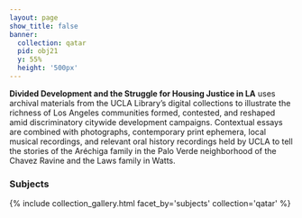 ```yaml
---
layout: page
show_title: false
banner:
  collection: qatar
  pid: obj21
  y: 55%
  height: '500px'
---
```


__Divided Development and the Struggle for Housing Justice in LA__ uses archival materials from the UCLA Library’s digital collections to illustrate the richness of Los Angeles communities formed, contested, and reshaped amid discriminatory citywide development campaigns. Contextual essays are combined with photographs, contemporary print ephemera, local musical recordings, and relevant oral history recordings held by UCLA to tell the stories of the Aréchiga family in the Palo Verde neighborhood of the Chavez Ravine and the Laws family in Watts.

### Subjects

{% include collection_gallery.html facet_by='subjects' collection='qatar' %}
